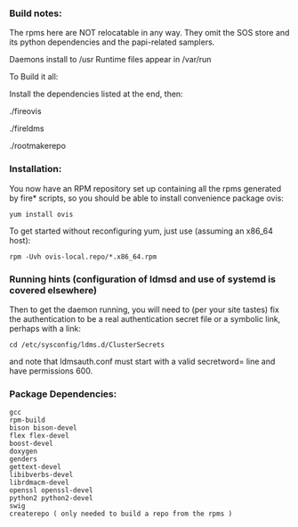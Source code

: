 ### Build notes:

The rpms here are NOT relocatable in any way.
They omit the SOS store and its python dependencies and the papi-related samplers.

Daemons install to /usr
Runtime files appear in /var/run

To Build it all:

Install the dependencies listed at the end, then:

./fireovis

./fireldms

./rootmakerepo

### Installation:

You now have an RPM repository set up containing all the rpms 
generated by fire\* scripts, so you should be able
to install convenience package ovis:

```
yum install ovis
```

To get started without reconfiguring yum, just use (assuming an x86_64 host):

```
rpm -Uvh ovis-local.repo/*.x86_64.rpm
```

### Running hints (configuration of ldmsd and use of systemd is covered elsewhere)
Then to get the daemon running, you will need to (per your site tastes) fix the authentication 
to be a real authentication secret file or a symbolic link, perhaps with a link:
```
cd /etc/sysconfig/ldms.d/ClusterSecrets
```
and note that ldmsauth.conf must start with a valid secretword= line and have permissions 600.


### Package Dependencies:
	gcc
	rpm-build
	bison bison-devel
	flex flex-devel
	boost-devel
	doxygen
	genders
	gettext-devel
	libibverbs-devel
	librdmacm-devel
	openssl openssl-devel
	python2 python2-devel
	swig
	createrepo ( only needed to build a repo from the rpms )

